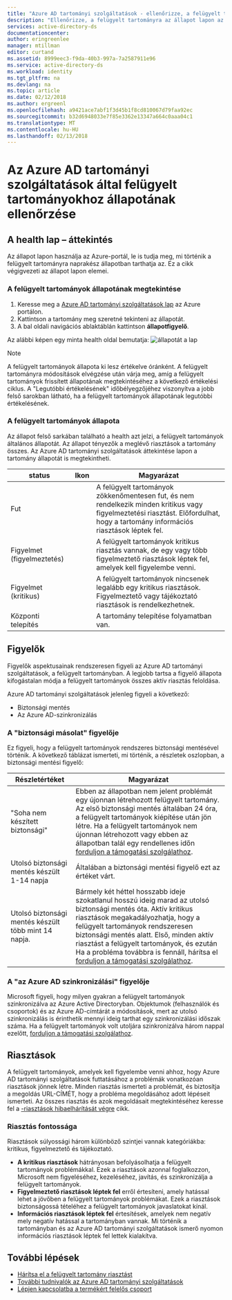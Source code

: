 ```yaml
---
title: "Azure AD tartományi szolgáltatások - ellenőrizze, a felügyelt tartományok állapotát |} Microsoft Docs"
description: "Ellenőrizze, a felügyelt tartományra az állapot lapon az Azure portálon állapotát."
services: active-directory-ds
documentationcenter: 
author: eringreenlee
manager: mtillman
editor: curtand
ms.assetid: 8999eec3-f9da-40b3-997a-7a2587911e96
ms.service: active-directory-ds
ms.workload: identity
ms.tgt_pltfrm: na
ms.devlang: na
ms.topic: article
ms.date: 02/12/2018
ms.author: ergreenl
ms.openlocfilehash: a9421ace7abf1f3d45b1f8cd810067d79faa92ec
ms.sourcegitcommit: b32d6948033e7f85e3362e13347a664c0aaa04c1
ms.translationtype: MT
ms.contentlocale: hu-HU
ms.lasthandoff: 02/13/2018
---
```

# <a name="check-the-health-of-an-azure-ad-domain-services-managed-domain"></a>Az Azure AD tartományi szolgáltatások által felügyelt tartományokhoz állapotának ellenőrzése

## <a name="overview-of-the-health-page"></a>A health lap – áttekintés
Az állapot lapon használja az Azure-portál, le is tudja meg, mi történik a felügyelt tartományra naprakész állapotban tarthatja az. Ez a cikk végigvezeti az állapot lapon elemei.

### <a name="how-to-view-the-health-of-your-managed-domain"></a>A felügyelt tartományok állapotának megtekintése
1. Keresse meg a [Azure AD tartományi szolgáltatások lap](https://portal.azure.com/#blade/HubsExtension/Resources/resourceType/Microsoft.AAD%2FdomainServices) az Azure portálon.
2. Kattintson a tartomány meg szeretné tekinteni az állapotát.
3. A bal oldali navigációs ablaktáblán kattintson **állapotfigyelő**.

Az alábbi képen egy minta health oldal bemutatja: ![állapotát a lap](.\media\active-directory-domain-services-alerts\health-page.png)

>[!NOTE]
> A felügyelt tartományok állapota ki lesz értékelve óránként. A felügyelt tartományra módosítások elvégzése után várja meg, amíg a felügyelt tartományok frissített állapotának megtekintéséhez a következő értékelési ciklus. A "Legutóbbi értékelésének" időbélyegzőjéhez viszonyítva a jobb felső sarokban látható, ha a felügyelt tartományok állapotának legutóbbi értékelésének.
>

### <a name="status-of-your-managed-domain"></a>A felügyelt tartományok állapota
Az állapot felső sarkában található a health azt jelzi, a felügyelt tartományok általános állapotát. Az állapot tényezők a meglévő riasztások a tartomány összes. Az Azure AD tartományi szolgáltatások áttekintése lapon a tartomány állapotát is megtekintheti.

| status | Ikon | Magyarázat |
| --- | :----: | --- |
| Fut | <img src= ".\media\active-directory-domain-services-alerts\running-icon.png" width = "15"> | A felügyelt tartományok zökkenőmentesen fut, és nem rendelkezik minden kritikus vagy figyelmeztetési riasztást. Előfordulhat, hogy a tartomány információs riasztások léptek fel. |
| Figyelmet (figyelmeztetés) | <img src= ".\media\active-directory-domain-services-alerts\warning-icon.png" width = "15"> | A felügyelt tartományok kritikus riasztás vannak, de egy vagy több figyelmeztető riasztások léptek fel, amelyek kell figyelembe venni. |
| Figyelmet (kritikus) | <img src= ".\media\active-directory-domain-services-alerts\critical-icon.png" width = "15"> | A felügyelt tartományok nincsenek legalább egy kritikus riasztások. Figyelmeztető vagy tájékoztató riasztások is rendelkezhetnek. |
| Központi telepítés | <img src= ".\media\active-directory-domain-services-alerts\deploying-icon.png" width = "15"> | A tartomány telepítése folyamatban van. |

## <a name="monitors"></a>Figyelők
Figyelők aspektusainak rendszeresen figyeli az Azure AD tartományi szolgáltatások, a felügyelt tartományban. A legjobb tartsa a figyelő állapota kifogástalan módja a felügyelt tartományok összes aktív riasztás feloldása.

Azure AD tartományi szolgáltatások jelenleg figyeli a következő:
 - Biztonsági mentés
 - Az Azure AD-szinkronizálás

### <a name="the-backup-monitor"></a>A "biztonsági másolat" figyelője
Ez figyeli, hogy a felügyelt tartományok rendszeres biztonsági mentésével történik. A következő táblázat ismerteti, mi történik, a részletek oszlopban, a biztonsági mentési figyelő:

| Részletértéket | Magyarázat |
| --- | --- |
|"Soha nem készített biztonsági" | Ebben az állapotban nem jelent problémát egy újonnan létrehozott felügyelt tartomány. Az első biztonsági mentés általában 24 óra, a felügyelt tartományok kiépítése után jön létre. Ha a felügyelt tartományok nem újonnan létrehozott vagy ebben az állapotban talál egy rendellenes időn [forduljon a támogatási szolgálathoz](active-directory-ds-contact-us.md). |
| Utolsó biztonsági mentés készült 1-14 napja | Általában a biztonsági mentési figyelő ezt az értéket várt. |
| Utolsó biztonsági mentés készült több mint 14 napja. | Bármely két héttel hosszabb ideje szokatlanul hosszú ideig marad az utolsó biztonsági mentés óta. Aktív kritikus riasztások megakadályozhatja, hogy a felügyelt tartományok rendszeresen biztonsági mentés alatt. Első, minden aktív riasztást a felügyelt tartományok, és ezután Ha a probléma továbbra is fennáll, hárítsa el [forduljon a támogatási szolgálathoz](active-directory-ds-contact-us.md). |


### <a name="the-synchronization-with-azure-ad-monitor"></a>A "az Azure AD szinkronizálási" figyelője
Microsoft figyeli, hogy milyen gyakran a felügyelt tartományok szinkronizálva az Azure Active Directoryban. Objektumok (felhasználók és csoportok) és az Azure AD-címtárát a módosítások, mert az utolsó szinkronizálás is érinthetik mennyi ideig tarthat egy szinkronizálási időszak száma. Ha a felügyelt tartományok volt utoljára szinkronizálva három nappal ezelőtt, [forduljon a támogatási szolgálathoz](active-directory-ds-contact-us.md).

## <a name="alerts"></a>Riasztások
A felügyelt tartományok, amelyek kell figyelembe venni ahhoz, hogy Azure AD tartományi szolgáltatások futtatásához a problémák vonatkozóan riasztások jönnek létre. Minden riasztás ismerteti a problémát, és biztosítja a megoldás URL-CÍMÉT, hogy a probléma megoldásához adott lépéseit ismerteti. Az összes riasztás és azok megoldásait megtekintéséhez keresse fel a [-riasztások hibaelhárítását végre](active-directory-ds-troubleshoot-alerts.md) cikk.

### <a name="alert-severity"></a>Riasztás fontossága
Riasztások súlyossági három különböző szintjei vannak kategóriákba: kritikus, figyelmeztető és tájékoztató.

 * **A kritikus riasztások** hátrányosan befolyásolhatja a felügyelt tartományok problémákkal. Ezek a riasztások azonnal foglalkozzon, Microsoft nem figyeléséhez, kezeléséhez, javítás, és szinkronizálja a felügyelt tartományok. 
 * **Figyelmeztető riasztások léptek fel** erről értesíteni, amely hatással lehet a jövőben a felügyelt tartományok problémákat. Ezek a riasztások biztonságossá tételéhez a felügyelt tartományok javaslatokat kínál.
 * **Információs riasztások léptek fel** értesítések, amelyek nem negatív mely negatív hatással a tartományban vannak. Mi történik a tartományban és az Azure AD tartományi szolgáltatások ismerő nyomon információs riasztások léptek fel lettek kialakítva.

## <a name="next-steps"></a>További lépések
- [Hárítsa el a felügyelt tartomány riasztást](active-directory-ds-troubleshoot-alerts.md)
- [További tudnivalók az Azure AD tartományi szolgáltatások](active-directory-ds-overview.md)
- [Lépjen kapcsolatba a termékért felelős csoport](active-directory-ds-contact-us.md)
